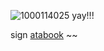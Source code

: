 ![1000114025](https://github.com/user-attachments/assets/14206bb3-d4c8-43c2-b293-762749897d04)
yay!!!



sign [atabook](https://blacksorroww.atabook.org/) ~~
